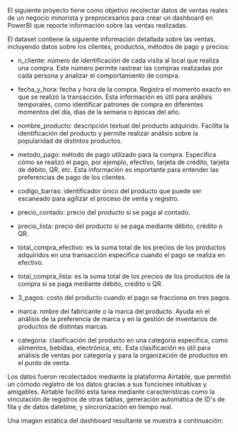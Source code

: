 El siguiente proyecto tiene como objetivo recolectar datos de ventas reales de un negocio minorista y preprocesarlos para crear un dashboard en PowerBI que reporte información sobre las ventas realizadas. 

El dataset contiene la siguiente información detallada sobre las ventas, incluyendo datos sobre los clientes, productos, métodos de pago y precios:

- n_cliente: número de identificación de cada visita al local que realiza una compra. Este número permite rastrear las compras realizadas por cada persona y analizar el comportamiento de compra.

- fecha_y_hora: fecha y hora de la compra. Registra el momento exacto en que se realizó la transacción. Esta información es útil para análisis temporales, como identificar patrones de compra en diferentes momentos del día, días de la semana o épocas del año.

- nombre_producto: descripción textual del producto adquirido. Facilita la identificación del producto y permite realizar análisis sobre la popularidad de distintos productos.

- metodo_pago: método de pago utilizado para la compra. Especifica cómo se realizó el pago, por ejemplo, efectivo, tarjeta de crédito, tarjeta de débito, QR, etc. Esta información es importante para entender las preferencias de pago de los clientes.

- codigo_barras: identificador único del producto que puede ser escaneado para agilizar el proceso de venta y registro.

- precio_contado: precio del producto si se paga al contado.

- precio_lista: precio del producto si se paga mediante débito, crédito o QR.

- total_compra_efectivo: es la suma total de los precios de los productos adquiridos en una transacción específica cuando el pago se realiza en efectivo.

- total_compra_lista: es la suma total de los precios de los productos de la compra si se paga mediante débito, crédito o QR.

- 3_pagos: costo del producto cuando el pago se fracciona en tres pagos.

- marca: nmbre del fabricante o la marca del producto. Ayuda en el análisis de la preferencia de marca y en la gestión de inventarios de productos de distintas marcas.

- categoria: clasificación del producto en una categoría específica, como alimentos, bebidas, electrónica, etc. Esta clasificación es útil para análisis de ventas por categoría y para la organización de productos en el punto de venta.

Los datos fueron recolectados mediante la plataforma Airtable, que permitió un cómodo registro de los datos gracias a sus funciones intuitivas y amigables. Airtable facilitó esta tarea mediante características como la vinculación de registros de otras tablas, generación automática de ID's de fila y de datos datetime, y sincronización en tiempo real.

Una imagen estática del dashboard resultante se muestra a continuación:
